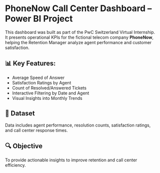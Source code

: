 # PhoneNow Call Center Dashboard – Power BI Project

This dashboard was built as part of the PwC Switzerland Virtual Internship. It presents operational KPIs for the fictional telecom company **PhoneNow**, helping the Retention Manager analyze agent performance and customer satisfaction.
## 📊 Key Features:
- Average Speed of Answer
- Satisfaction Ratings by Agent
- Count of Resolved/Answered Tickets
- Interactive Filtering by Date and Agent
- Visual Insights into Monthly Trends

## 📁 Dataset
Data includes agent performance, resolution counts, satisfaction ratings, and call center response times.

## 🔍 Objective
To provide actionable insights to improve retention and call center efficiency.

